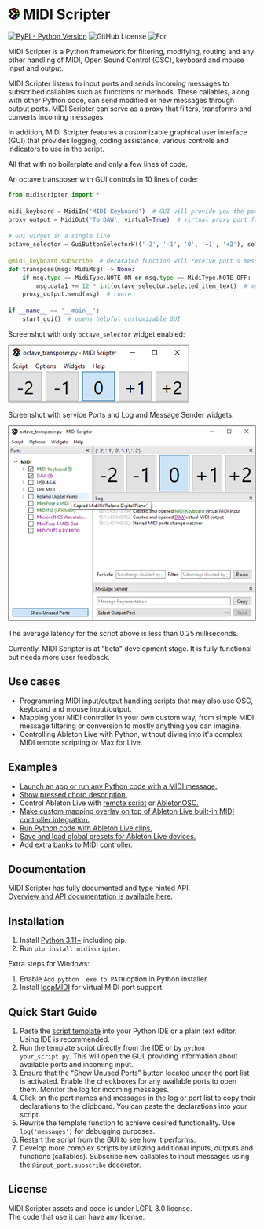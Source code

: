 
# <img src="https://raw.githubusercontent.com/Maboroshy/midi-scripter/master/docs/icon.svg" width="23"/> MIDI Scripter
[![PyPI - Python Version](https://img.shields.io/pypi/pyversions/midiscripter?style=flat-square&logo=python&logoColor=yellow)](https://pypi.org/project/midiscripter/) ![GitHub License](https://img.shields.io/github/license/maboroshy/midi-scripter?style=flat-square&color=darkgreen) ![For](https://img.shields.io/badge/for-Windows%20|%20macOS%20|%20Linux-darkmagenta?style=flat-square)

MIDI Scripter is a Python framework for filtering, modifying, routing and any other
handling of MIDI, Open Sound Control (OSC), keyboard and mouse input and output.

MIDI Scripter listens to input ports and sends incoming messages to subscribed callables such as functions or methods. 
These callables, along with other Python code, can send modified or new messages through output ports. 
MIDI Scripter can serve as a proxy that filters, transforms and converts incoming messages.

In addition, MIDI Scripter features a customizable graphical user interface (GUI) 
that provides logging, coding assistance, various controls and indicators to use in the script.

All that with no boilerplate and only a few lines of code.

An octave transposer with GUI controls in 10 lines of code:

``` python
from midiscripter import *

midi_keyboard = MidiIn('MIDI Keyboard')  # GUI will provide you the port names
proxy_output = MidiOut('To DAW', virtual=True)  # virtual proxy port for output

# GUI widget in a single line
octave_selector = GuiButtonSelectorH(('-2', '-1', '0', '+1', '+2'), select='0')

@midi_keyboard.subscribe  # decorated function will receive port's messages
def transpose(msg: MidiMsg) -> None:
	if msg.type == MidiType.NOTE_ON or msg.type == MidiType.NOTE_OFF:  # filter
		msg.data1 += 12 * int(octave_selector.selected_item_text)  # modify
	proxy_output.send(msg)  # route

if __name__ == '__main__':
	start_gui()  # opens helpful customizable GUI
```

Screenshot with only `octave_selector` widget enabled:

![Screenshot with only octave_selector widget enabled](
https://github.com/Maboroshy/midi-scripter/blob/master/examples/octave_transposer/screenshot_widget.png?raw=true)

Screenshot with service Ports and Log and Message Sender widgets:

![Screenshot with all the widgets visible](
https://github.com/Maboroshy/midi-scripter/blob/master/examples/octave_transposer/screenshot_full.png?raw=true)

The average latency for the script above is less than 0.25 milliseconds.

Currently, MIDI Scripter is at "beta" development stage. 
It is fully functional but needs more user feedback. 

## Use cases

- Programming MIDI input/output handling scripts 
  that may also use OSC, keyboard and mouse input/output.
- Mapping your MIDI controller in your own custom way, 
  from simple MIDI message filtering or conversion to mostly anything you can imagine.
- Controlling Ableton Live with Python, without diving into 
  it's complex MIDI remote scripting or Max for Live.

## Examples 
- [Launch an app or run any Python code with a MIDI message.](https://github.com/Maboroshy/midi-scripter/tree/master/examples/start_daw_by_midi)
- [Show pressed chord description.](https://github.com/Maboroshy/midi-scripter/tree/master/examples/chord_info)
- Control Ableton Live with [remote script](https://github.com/Maboroshy/midi-scripter/tree/master/examples/ableton_select_armed_track_with_remote_script) or [AbletonOSC.](https://github.com/Maboroshy/midi-scripter/tree/master/examples/ableton_select_armed_track_with_osc)
- [Make custom mapping overlay on top of Ableton Live built-in MIDI controller integration.](https://github.com/Maboroshy/midi-scripter/tree/master/examples/launchpad_overlay)
- [Run Python code with Ableton Live clips.](https://github.com/Maboroshy/midi-scripter/tree/master/examples/ableton_clips_launch_code)
- [Save and load global presets for Ableton Live devices.](https://github.com/Maboroshy/midi-scripter/tree/master/examples/ableton_global_preset)
- [Add extra banks to MIDI controller.](https://github.com/Maboroshy/midi-scripter/tree/master/examples/controls_banks)

## Documentation

MIDI Scripter has fully documented and type hinted API.  
[Overview and API documentation is available here.](https://maboroshy.github.io/midi-scripter)

## Installation

1. Install [Python 3.11+](https://www.python.org/downloads/) including pip.
2. Run `pip install midiscripter`.

Extra steps for Windows:

1. Enable `Add python .exe to PATH` option in Python installer.
2. Install [loopMIDI](https://www.tobias-erichsen.de/software/loopmidi.html) for virtual MIDI port support.

## Quick Start Guide

1. Paste the [script template](examples/script_template.py) into your Python IDE or a plain text editor. Using IDE is recommended.
2. Run the template script directly from the IDE or by `python your_script.py`. 
   This will open the GUI, providing information about available ports and incoming input.
3. Ensure that the “Show Unused Ports” button located under the port list is activated. 
   Enable the checkboxes for any available ports to open them. Monitor the log for incoming messages.
4. Click on the port names and messages in the log or port list to copy their declarations to the clipboard. 
   You can paste the declarations into your script.
5. Rewrite the template function to achieve desired functionality. Use `log('messages')` for debugging purposes.
6. Restart the script from the GUI to see how it performs.
7. Develop more complex scripts by utilizing additional inputs, outputs and functions (callables). 
   Subscribe new callables to input messages using the `@input_port.subscribe` decorator.

## License 
MIDI Scripter assets and code is under LGPL 3.0 license.  
The code that use it can have any license.
